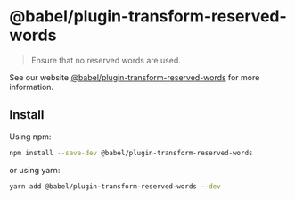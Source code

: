 # @babel/plugin-transform-reserved-words

> Ensure that no reserved words are used.

See our website [@babel/plugin-transform-reserved-words](https://babeljs.io/docs/babel-plugin-transform-reserved-words)
for more information.

## Install

Using npm:

```sh
npm install --save-dev @babel/plugin-transform-reserved-words
```

or using yarn:

```sh
yarn add @babel/plugin-transform-reserved-words --dev
```
